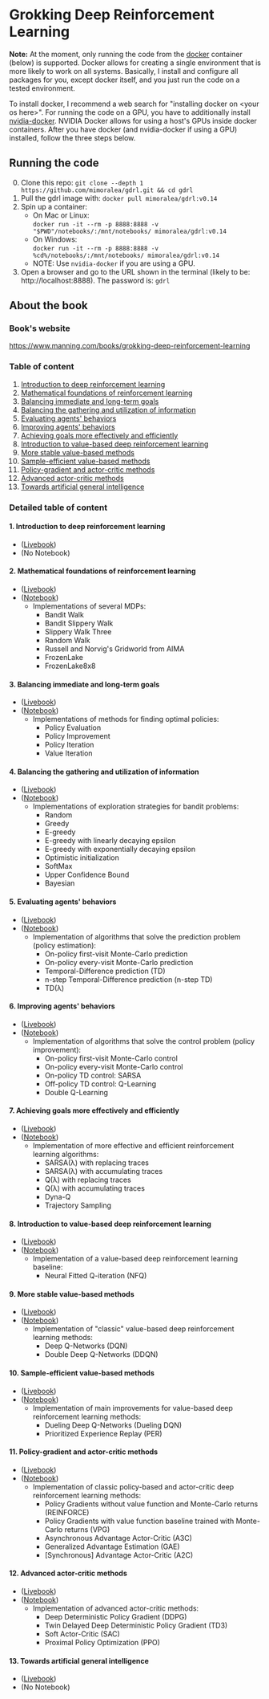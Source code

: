 # Grokking Deep Reinforcement Learning

**Note:** At the moment, only running the code from the [docker](https://github.com/docker/docker-ce) container (below) is supported. Docker allows for creating a single environment that is more likely to work on all systems. Basically, I install and configure all packages for you, except docker itself, and you just run the code on a tested environment. 

To install docker, I recommend a web search for "installing docker on \<your os here>". For running the code on a GPU, you have to additionally install [nvidia-docker](https://github.com/NVIDIA/nvidia-docker). NVIDIA Docker allows for using a host's GPUs inside docker containers. After you have docker (and nvidia-docker if using a GPU) installed, follow the three steps below. 

## Running the code
  0. Clone this repo: `git clone --depth 1 https://github.com/mimoralea/gdrl.git && cd gdrl`
  1. Pull the gdrl image with: `docker pull mimoralea/gdrl:v0.14`
  2. Spin up a container:
     - On Mac or Linux:  
     `docker run -it --rm -p 8888:8888 -v "$PWD"/notebooks/:/mnt/notebooks/ mimoralea/gdrl:v0.14` 
     - On Windows:  
     `docker run -it --rm -p 8888:8888 -v %cd%/notebooks/:/mnt/notebooks/ mimoralea/gdrl:v0.14`
     - NOTE: Use `nvidia-docker` if you are using a GPU.
  3. Open a browser and go to the URL shown in the terminal (likely to be: http://localhost:8888). The password is: `gdrl`

## About the book

### Book's website

https://www.manning.com/books/grokking-deep-reinforcement-learning

### Table of content

  1. [Introduction to deep reinforcement learning](#1-introduction-to-deep-reinforcement-learning)
  2. [Mathematical foundations of reinforcement learning](#2-mathematical-foundations-of-reinforcement-learning)
  3. [Balancing immediate and long-term goals](#3-balancing-immediate-and-long-term-goals)
  4. [Balancing the gathering and utilization of information](#4-balancing-the-gathering-and-utilization-of-information)
  5. [Evaluating agents' behaviors](#5-evaluating-agents-behaviors)
  6. [Improving agents' behaviors](#6-improving-agents-behaviors)
  7. [Achieving goals more effectively and efficiently](#7-achieving-goals-more-effectively-and-efficiently)
  8. [Introduction to value-based deep reinforcement learning](#8-introduction-to-value-based-deep-reinforcement-learning)
  9. [More stable value-based methods](#9-more-stable-value-based-methods)
  10. [Sample-efficient value-based methods](#10-sample-efficient-value-based-methods)
  11. [Policy-gradient and actor-critic methods](#11-policy-gradient-and-actor-critic-methods)
  12. [Advanced actor-critic methods](#12-advanced-actor-critic-methods)
  13. [Towards artificial general intelligence](#13-towards-artificial-general-intelligence)

### Detailed table of content

#### 1. Introduction to deep reinforcement learning
- \([Livebook](https://livebook.manning.com/book/grokking-deep-reinforcement-learning/chapter-1)\)
- \(No Notebook\)
      
#### 2. Mathematical foundations of reinforcement learning
- \([Livebook](https://livebook.manning.com/book/grokking-deep-reinforcement-learning/chapter-2)\)
- \([Notebook](/notebooks/chapter_02/chapter-02.ipynb)\)
  - Implementations of several MDPs: 
    - Bandit Walk
    - Bandit Slippery Walk
    - Slippery Walk Three
    - Random Walk
    - Russell and Norvig's Gridworld from AIMA
    - FrozenLake
    - FrozenLake8x8
#### 3. Balancing immediate and long-term goals
- \([Livebook](https://livebook.manning.com/book/grokking-deep-reinforcement-learning/chapter-3)\)
- \([Notebook](/notebooks/chapter_03/chapter-03.ipynb)\) 
  - Implementations of methods for finding optimal policies:
    - Policy Evaluation
    - Policy Improvement
    - Policy Iteration
    - Value Iteration
#### 4. Balancing the gathering and utilization of information
- \([Livebook](https://livebook.manning.com/book/grokking-deep-reinforcement-learning/chapter-4)\)
- \([Notebook](/notebooks/chapter_04/chapter-04.ipynb)\)
  - Implementations of exploration strategies for bandit problems:
    - Random
    - Greedy
    - E-greedy
    - E-greedy with linearly decaying epsilon
    - E-greedy with exponentially decaying epsilon
    - Optimistic initialization
    - SoftMax
    - Upper Confidence Bound
    - Bayesian
#### 5. Evaluating agents' behaviors
- \([Livebook](https://livebook.manning.com/book/grokking-deep-reinforcement-learning/chapter-5)\)
- \([Notebook](/notebooks/chapter_05/chapter-05.ipynb)\)
  - Implementation of algorithms that solve the prediction problem (policy estimation):
    - On-policy first-visit Monte-Carlo prediction
    - On-policy every-visit Monte-Carlo prediction
    - Temporal-Difference prediction (TD)
    - n-step Temporal-Difference prediction (n-step TD)
    - TD(λ)
#### 6. Improving agents' behaviors
- \([Livebook](https://livebook.manning.com/book/grokking-deep-reinforcement-learning/chapter-6)\)
- \([Notebook](/notebooks/chapter_06/chapter-06.ipynb)\)
  - Implementation of algorithms that solve the control problem (policy improvement):
    - On-policy first-visit Monte-Carlo control
    - On-policy every-visit Monte-Carlo control
    - On-policy TD control: SARSA
    - Off-policy TD control: Q-Learning
    - Double Q-Learning
#### 7. Achieving goals more effectively and efficiently
- \([Livebook](https://livebook.manning.com/book/grokking-deep-reinforcement-learning/chapter-7)\)
- \([Notebook](/notebooks/chapter_07/chapter-07.ipynb)\)
  - Implementation of more effective and efficient reinforcement learning algorithms:
    - SARSA(λ) with replacing traces
    - SARSA(λ) with accumulating traces
    - Q(λ) with replacing traces
    - Q(λ) with accumulating traces
    - Dyna-Q
    - Trajectory Sampling
#### 8. Introduction to value-based deep reinforcement learning
- \([Livebook](https://livebook.manning.com/book/grokking-deep-reinforcement-learning/chapter-8)\)
- \([Notebook](/notebooks/chapter_08/chapter-08.ipynb)\)
  - Implementation of a value-based deep reinforcement learning baseline:
    - Neural Fitted Q-iteration (NFQ)
#### 9. More stable value-based methods
- \([Livebook](https://livebook.manning.com/book/grokking-deep-reinforcement-learning/chapter-9)\)
- \([Notebook](/notebooks/chapter_09/chapter-09.ipynb)\)
  - Implementation of "classic" value-based deep reinforcement learning methods:
    - Deep Q-Networks (DQN)
    - Double Deep Q-Networks (DDQN)
#### 10. Sample-efficient value-based methods
- \([Livebook](https://livebook.manning.com/book/grokking-deep-reinforcement-learning/chapter-10)\)
- \([Notebook](/notebooks/chapter_10/chapter-10.ipynb)\)
  - Implementation of main improvements for value-based deep reinforcement learning methods:
    - Dueling Deep Q-Networks (Dueling DQN)
    - Prioritized Experience Replay (PER)
#### 11. Policy-gradient and actor-critic methods
- \([Livebook](https://livebook.manning.com/book/grokking-deep-reinforcement-learning/chapter-11)\)
- \([Notebook](/notebooks/chapter_11/chapter-11.ipynb)\)
  - Implementation of classic policy-based and actor-critic deep reinforcement learning methods:
    - Policy Gradients without value function and Monte-Carlo returns (REINFORCE)
    - Policy Gradients with value function baseline trained with Monte-Carlo returns (VPG)  
    - Asynchronous Advantage Actor-Critic (A3C)
    - Generalized Advantage Estimation (GAE)
    - \[Synchronous\] Advantage Actor-Critic (A2C)
#### 12. Advanced actor-critic methods
- \([Livebook](https://livebook.manning.com/book/grokking-deep-reinforcement-learning/chapter-12)\)
- \([Notebook](/notebooks/chapter_12/chapter-12.ipynb)\)
  - Implementation of advanced actor-critic methods:
    - Deep Deterministic Policy Gradient (DDPG)
    - Twin Delayed Deep Deterministic Policy Gradient (TD3)
    - Soft Actor-Critic (SAC)
    - Proximal Policy Optimization (PPO)
#### 13. Towards artificial general intelligence
- \([Livebook](https://livebook.manning.com/book/grokking-deep-reinforcement-learning/chapter-13)\)
- \(No Notebook\)
